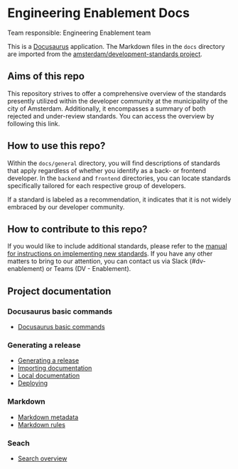# Engineering Enablement Docs

Team responsible: Engineering Enablement team

This is a [Docusaurus](https://docusaurus.io/) application. The Markdown files in the `docs` directory are imported from the [amsterdam/development-standards project](https://github.com/Amsterdam/development-standards).

## Aims of this repo

This repository strives to offer a comprehensive overview of the standards presently utilized within the developer community at the municipality of the city of Amsterdam. Additionally, it encompasses a summary of both rejected and under-review standards. You can access the overview by following this link.

## How to use this repo?

Within the `docs/general` directory, you will find descriptions of standards that apply regardless of whether you identify as a back- or frontend developer. In the `backend` and `frontend` directories, you can locate standards specifically tailored for each respective group of developers.

If a standard is labeled as a recommendation, it indicates that it is not widely embraced by our developer community.

## How to contribute to this repo?

If you would like to include additional standards, please refer to the [manual for instructions on implementing new standards](https://developers.amsterdam/docs/general/project-documentation). If you have any other matters to bring to our attention, you can contact us via Slack (#dv-enablement) or Teams (DV - Enablement).

## Project documentation

### Docusaurus basic commands

- [Docusaurus basic commands](./internal-docs/docusaurus.md)

### Generating a release

- [Generating a release](./internal-docs/generating-a-release.md)
- [Importing documentation](./internal-docs/importing-docs.md)
- [Local documentation](./internal-docs/local-docs.md)
- [Deploying](./internal-docs/deploying.md)

### Markdown

- [Markdown metadata](./internal-docs/markdown-metadata.md)
- [Markdown rules](./internal-docs/markdown-rules.md)

### Seach

- [Search overview](./internal-docs/search.md)
